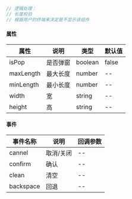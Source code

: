 ``` js
// 逻辑处理：
// 长度校验
// 根据用户的终端来决定是不显示该组件
```

#### 属性
| 属性 | 说明 | 类型 | 默认值
| -- | -- | -- | -- 
| isPop | 是否弹窗 | boolean | false
| maxLength | 最大长度 | number | --
| minLength | 最小长度 | number | --
| width | 宽 | string | --
| height | 高| string | --


#### 事件
| 事件名称 | 说明 | 回调参数
| -- | -- | -- 
| cannel | 取消/关闭 | --
| confirm | 确认 | --
| clean | 清空 | --
| backspace | 回退 | --